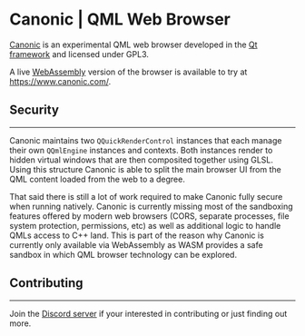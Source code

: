 # Canonic | QML Web Browser

[Canonic](https://www.canonic.com/) is an experimental QML web browser developed in the [Qt framework](https://www.qt.io/) and licensed under GPL3. 

A live [WebAssembly](https://webassembly.org/) version of the browser is available to try at https://www.canonic.com/. 


## Security
---
Canonic maintains two `QQuickRenderControl` instances that each manage their own `QQmlEngine` instances and contexts. Both instances render to hidden virtual windows that are then composited together using GLSL. Using this structure Canonic is able to split the main browser UI from the QML content loaded from the web to a degree. 

That said there is still a lot of work required to make Canonic fully secure when running natively. Canonic is currently missing most of the sandboxing features offered by modern web browsers (CORS, separate processes, file system protection, permissions, etc) as well as additional logic to handle QMLs access to C++ land. This is part of the reason why Canonic is currently only available via WebAssembly as WASM provides a safe sandbox in which QML browser technology can be explored.


## Contributing
---
Join the [Discord server](https://discord.com/invite/YcsEwdaNbR) if your interested in contributing or just finding out more.
